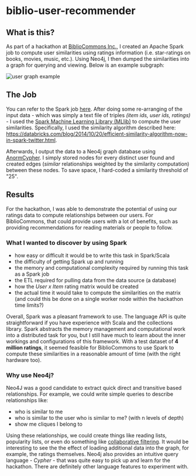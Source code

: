 # biblio-user-recommender

## What is this?
As part of a hackathon at [BiblioCommons Inc.](http://bibliocommons.com), I created an Apache Spark job to compute user similarities using ratings information (i.e. star-ratings on books, movies, music, etc.). Using Neo4j, I then dumped the similarities into a graph for querying and viewing. Below is an example subgraph:

![user graph example](https://github.com/kdrakon/biblio-user-recommender/blob/master/graph.png)

## The Job
You can refer to the Spark job [here](https://github.com/kdrakon/biblio-user-recommender/blob/master/src/main/scala/com/bibliocommons/BiblioUserSimilarities.scala). After doing some re-arranging of the input data - which was simply a text file of triples _(item ids, user ids, ratings)_ - I used the [Spark Machine Learning Library (MLlib)](http://spark.apache.org/docs/latest/mllib-guide.html) to compute the user similarities. Specifically, I used the similarity algorithm described here: https://databricks.com/blog/2014/10/20/efficient-similarity-algorithm-now-in-spark-twitter.html.

Afterwards, I output the data to a Neo4j graph database using [AnormCypher](http://www.anormcypher.org/). I simply stored nodes for every distinct user found and created edges (_similar_ relationships weighted by the similarity computation) between these nodes. To save space, I hard-coded a similarity threshold of "25".

## Results
For the hackathon, I was able to demonstrate the potential of using our ratings data to compute relationships between our users. For BiblioCommons, that could provide users with a lot of benefits, such as providing recommendations for reading materials or people to follow.

### What I wanted to discover by using Spark
- how easy or difficult it would be to write this task in Spark/Scala
- the difficulty of getting Spark up and running
- the memory and computational complexity required by running this task as a Spark job
- the ETL required for pulling data from the data source (a database)
- how the _User x Item_ rating matrix would be created
- the actual time it would take to compute the similarities on the matrix (and could this be done on a single worker node within the hackathon time limits?)

Overall, Spark was a pleasant framework to use. The language API is quite straightforward if you have experience with Scala and the collections library. Spark abstracts the memory management and computational work into a distributed task for you, but I still have much to learn about the inner workings and configurations of this framework. With a test dataset of __4 million ratings__, it seemed feasible for BiblioCommons to use Spark to compute these similarities in a reasonable amount of time (with the right hardware too).

### Why use Neo4j?
Neo4J was a good candidate to extract quick direct and transitive based relationships. For example, we could write simple queries to describe relationships like:
- who is similar to me
- who is similar to the user who is similar to me? (with n levels of depth)
- show me cliques I belong to

Using these relationships, we could create things like reading lists, popularity lists, or even do something like [collaborative filtering](https://en.wikipedia.org/wiki/Collaborative_filtering). It would be interesting to see the the effect of loading additional data into the graph, for example, the ratings themselves. Neo4j also provides an intuitive query language - _Cypher_ - that was quite easy to pick up and learn for the hackathon. There are definitely other language features to experiment with.

